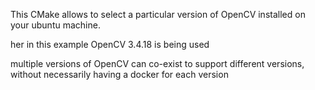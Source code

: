 This CMake allows to select a particular version of OpenCV installed on your ubuntu machine.

her in this example OpenCV 3.4.18 is being used

multiple versions of OpenCV can co-exist to support different versions, without necessarily having a docker for each version